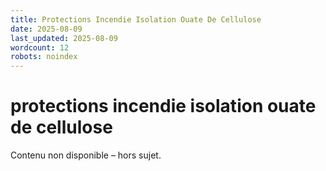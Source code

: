 ```yaml
---
title: Protections Incendie Isolation Ouate De Cellulose
date: 2025-08-09
last_updated: 2025-08-09
wordcount: 12
robots: noindex
---
```


# protections incendie isolation ouate de cellulose

Contenu non disponible – hors sujet.